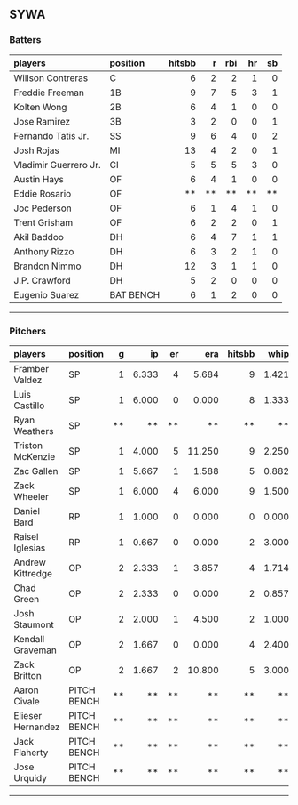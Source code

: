 ## SYWA

### Batters

 
|players               |position  | hitsbb|  r| rbi| hr| sb| 
|:---------------------|:---------|------:|--:|---:|--:|--:| 
|Willson Contreras     |C         |      6|  2|   2|  1|  0| 
|Freddie Freeman       |1B        |      9|  7|   5|  3|  1| 
|Kolten Wong           |2B        |      6|  4|   1|  0|  0| 
|Jose Ramirez          |3B        |      3|  2|   0|  0|  1| 
|Fernando Tatis Jr.    |SS        |      9|  6|   4|  0|  2| 
|Josh Rojas            |MI        |     13|  4|   2|  0|  1| 
|Vladimir Guerrero Jr. |CI        |      5|  5|   5|  3|  0| 
|Austin Hays           |OF        |      6|  4|   1|  0|  0| 
|Eddie Rosario         |OF        |     **| **|  **| **| **| 
|Joc Pederson          |OF        |      6|  1|   4|  1|  0| 
|Trent Grisham         |OF        |      6|  2|   2|  0|  1| 
|Akil Baddoo           |DH        |      6|  4|   7|  1|  1| 
|Anthony Rizzo         |DH        |      6|  3|   2|  1|  0| 
|Brandon Nimmo         |DH        |     12|  3|   1|  1|  0| 
|J.P. Crawford         |DH        |      5|  2|   0|  0|  0| 
|Eugenio Suarez        |BAT BENCH |      6|  1|   2|  0|  0| 


* * *

### Pitchers

 
|players           |position    |  g|    ip| er|    era| hitsbb|  whip| so|  w| sv| 
|:-----------------|:-----------|--:|-----:|--:|------:|------:|-----:|--:|--:|--:| 
|Framber Valdez    |SP          |  1| 6.333|  4|  5.684|      9| 1.421|  4|  0|  0| 
|Luis Castillo     |SP          |  1| 6.000|  0|  0.000|      8| 1.333|  8|  0|  0| 
|Ryan Weathers     |SP          | **|    **| **|     **|     **|    **| **| **| **| 
|Triston McKenzie  |SP          |  1| 4.000|  5| 11.250|      9| 2.250|  3|  0|  0| 
|Zac Gallen        |SP          |  1| 5.667|  1|  1.588|      5| 0.882|  7|  0|  0| 
|Zack Wheeler      |SP          |  1| 6.000|  4|  6.000|      9| 1.500|  7|  1|  0| 
|Daniel Bard       |RP          |  1| 1.000|  0|  0.000|      0| 0.000|  0|  0|  0| 
|Raisel Iglesias   |RP          |  1| 0.667|  0|  0.000|      2| 3.000|  2|  0|  0| 
|Andrew Kittredge  |OP          |  2| 2.333|  1|  3.857|      4| 1.714|  2|  0|  0| 
|Chad Green        |OP          |  2| 2.333|  0|  0.000|      2| 0.857|  5|  0|  0| 
|Josh Staumont     |OP          |  2| 2.000|  1|  4.500|      2| 1.000|  2|  1|  0| 
|Kendall Graveman  |OP          |  2| 1.667|  0|  0.000|      4| 2.400|  4|  0|  1| 
|Zack Britton      |OP          |  2| 1.667|  2| 10.800|      5| 3.000|  3|  0|  0| 
|Aaron Civale      |PITCH BENCH | **|    **| **|     **|     **|    **| **| **| **| 
|Elieser Hernandez |PITCH BENCH | **|    **| **|     **|     **|    **| **| **| **| 
|Jack Flaherty     |PITCH BENCH | **|    **| **|     **|     **|    **| **| **| **| 
|Jose Urquidy      |PITCH BENCH | **|    **| **|     **|     **|    **| **| **| **| 


* * *


